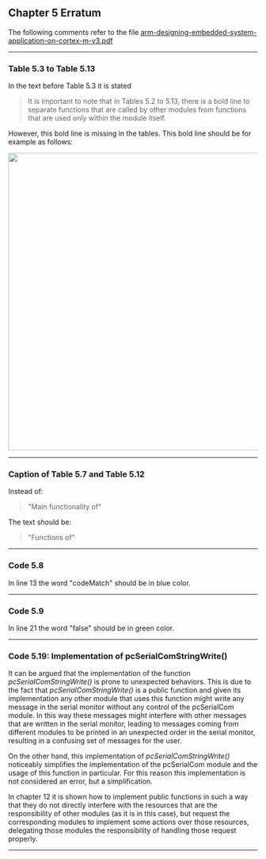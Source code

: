 ## Chapter 5 Erratum

The following comments refer to the file [arm-designing-embedded-system-application-on-cortex-m-v3.pdf](https://armkeil.blob.core.windows.net/developer/Files/pdf/ebook/arm-designing-embedded-system-application-on-cortex-m-v3.pdf)

---

### Table 5.3 to Table 5.13

In the text before Table 5.3 it is stated

> It is important to note that in Tables 5.2 to 5.13, there is a bold line to separate functions that are
called by other modules from functions that are used only within the module itself.

However, this bold line is missing in the tables. This bold line should be for example as follows:

<img src="https://github.com/armBookCodeExamples/Erratum/blob/main/Chapter5/Table%205-3.png" width="600">

---

### Caption of Table 5.7 and Table 5.12

Instead of:

> "Main functionality of"

The text should be:

> "Functions of"

---

### Code 5.8

In line 13 the word "codeMatch" should be in blue color.

---

### Code 5.9

In line 21 the word "false" should be in green color.

---

### Code 5.19: Implementation of pcSerialComStringWrite()

It can be argued that the implementation of the function *pcSerialComStringWrite()* is prone to unexpected behaviors. This is due to the fact that *pcSerialComStringWrite()* is a public function and given its implementation any other module that uses this function might write any message in the serial monitor without any control of the pcSerialCom module. In this way these messages might interfere with other messages that are written in the serial monitor, leading to messages coming from different modules to be printed in an unexpected order in the serial monitor, resulting in a confusing set of messages for the user.

On the other hand, this implementation of *pcSerialComStringWrite()* noticeably simplifies the implementation of the pcSerialCom module and the usage of this function in particular. For this reason this implementation is not considered an error, but a simplification.

In chapter 12 it is shown how to implement public functions in such a way that they do not directly interfere with the resources that are the responsibility of other modules (as it is in this case), but request the corresponding modules to implement some actions over those resources, delegating those modules the responsibility of handling those request properly.

---
